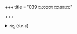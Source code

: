 +++
title = "039 ಮುರಹರನ ಮಾತಹುದು"

+++

<details><summary>ಗದ್ಯ (ಕ.ಗ.ಪ) </summary>

39. ದೊರೆ ಧರ್ಮಜನೇ, ಮುರಾರಿಯ ಮಾತು ಯುಕ್ತವಾಗಿದೆ. ಇನ್ನು ಮಾತು ಸಾಕು. ಪಾಳೆಯಕ್ಕೆ ಹಿಂದಿರುಗು, ದ್ರುಪದನೇ ಮೊದಲಾದವರಿಗೆ ಅಪ್ಪಣೆ ನೀಡಿರುವೆನು, ಅಪ್ಪಾ ಪಾರ್ಥನೇ ಬೀಡಿಗೆ ಹಿಂದಿರುಗು. ರಾಜ್ಯದ ಆಸೆಯಲ್ಲಿ ಹೆಚ್ಚಾಗಿ ತಹತಹಿಸಿ ನಮ್ಮಲ್ಲಿ ತಪ್ಪು ಕೆಲಸ ಮಾಡಿದೆವು ಎಂಬ (ಮನಃಕ್ಲೇಶದ) ಅತಿಶಯವನ್ನು ನೆನೆಸಿಕೊಳ್ಳಬೇಡಿ, ಜಯಶೀಲರಾಗಿರಿ ನೀವು ಎಂದು ಹರಸಿದನು.
</details>
